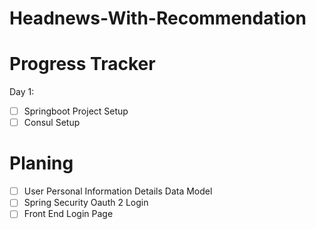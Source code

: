 # Headnews-With-Recommendation



# Progress Tracker

Day 1:

- [ ] Springboot Project Setup
- [ ] Consul Setup

# Planing

- [ ] User Personal Information Details Data Model
- [ ] Spring Security Oauth 2 Login
- [ ] Front End Login Page